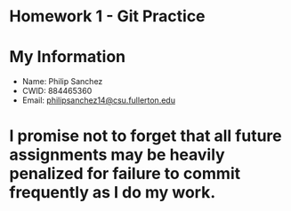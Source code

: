 # Homework 1 - Git Practice 

# My Information

* Name: Philip Sanchez
* CWID: 884465360
* Email: philipsanchez14@csu.fullerton.edu

# I promise not to forget that all future assignments may be heavily penalized for failure to commit frequently as I do my work.   
